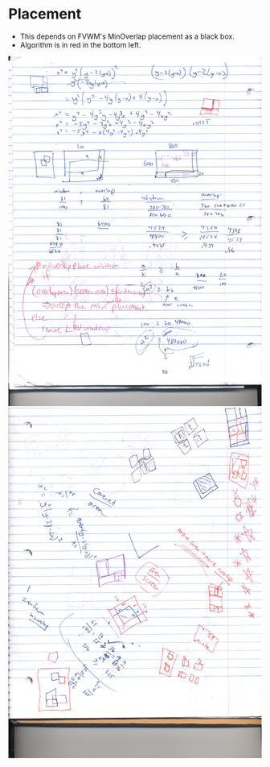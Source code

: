 # Placement

- This depends on FVWM's MinOverlap placement as a black box.
- Algorithm is in red in the bottom left.

![Obplace1.jpg](../assets/img/Obplace1.jpg)
![Obplace2.jpg](../assets/img/Obplace2.jpg)
